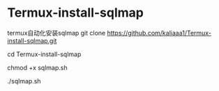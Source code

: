 # Termux-install-sqlmap
termux自动化安装sqlmap
git clone https://github.com/kaliaaa1/Termux-install-sqlmap.git

cd Termux-install-sqlmap

chmod +x sqlmap.sh

./sqlmap.sh
